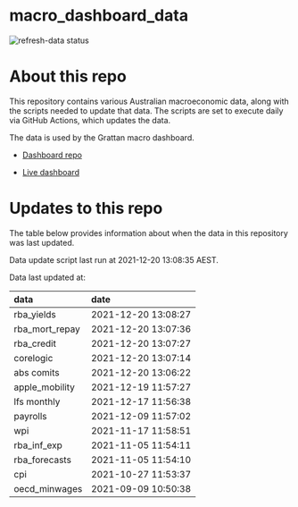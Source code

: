 
<!-- README.md is generated from README.Rmd. Please edit that file -->

# macro\_dashboard\_data

<!-- badges: start -->

![refresh-data
status](https://github.com/grattan/macro_dashboard_data/workflows/refresh-data/badge.svg)

<!-- badges: end -->

# About this repo

This repository contains various Australian macroeconomic data, along
with the scripts needed to update that data. The scripts are set to
execute daily via GitHub Actions, which updates the data.

The data is used by the Grattan macro dashboard.

  - [Dashboard repo](https://github.com/grattan/macrodashboard)

  - [Live dashboard](https://mattcowgill.shinyapps.io/macrodashboard/)

# Updates to this repo

The table below provides information about when the data in this
repository was last updated.

Data update script last run at 2021-12-20 13:08:35 AEST.

Data last updated at:

| data             | date                |
| :--------------- | :------------------ |
| rba\_yields      | 2021-12-20 13:08:27 |
| rba\_mort\_repay | 2021-12-20 13:07:36 |
| rba\_credit      | 2021-12-20 13:07:27 |
| corelogic        | 2021-12-20 13:07:14 |
| abs comits       | 2021-12-20 13:06:22 |
| apple\_mobility  | 2021-12-19 11:57:27 |
| lfs monthly      | 2021-12-17 11:56:38 |
| payrolls         | 2021-12-09 11:57:02 |
| wpi              | 2021-11-17 11:58:51 |
| rba\_inf\_exp    | 2021-11-05 11:54:11 |
| rba\_forecasts   | 2021-11-05 11:54:10 |
| cpi              | 2021-10-27 11:53:37 |
| oecd\_minwages   | 2021-09-09 10:50:38 |
